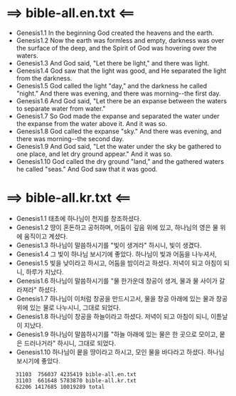 # ==> bible-all.en.txt <==
* Genesis1.1  In the beginning God created the heavens and the earth.
* Genesis1.2  Now the earth was formless and empty, darkness was over the surface of the deep, and the Spirit of God was hovering over the waters.
* Genesis1.3  And God said, "Let there be light," and there was light.
* Genesis1.4  God saw that the light was good, and He separated the light from the darkness.
* Genesis1.5  God called the light "day," and the darkness he called "night." And there was evening, and there was morning--the first day.
* Genesis1.6  And God said, "Let there be an expanse between the waters to separate water from water."
* Genesis1.7  So God made the expanse and separated the water under the expanse from the water above it. And it was so.
* Genesis1.8  God called the expanse "sky." And there was evening, and there was morning--the second day.
* Genesis1.9  And God said, "Let the water under the sky be gathered to one place, and let dry ground appear." And it was so.
* Genesis1.10  God called the dry ground "land," and the gathered waters he called "seas." And God saw that it was good.

# ==> bible-all.kr.txt <==
* Genesis1.1  태초에 하나님이 천지를 창조하셨다.
* Genesis1.2  땅이 혼돈하고 공허하며, 어둠이 깊음 위에 있고, 하나님의 영은 물 위에 움직이고 계셨다.
* Genesis1.3  하나님이 말씀하시기를 "빛이 생겨라" 하시니, 빛이 생겼다.
* Genesis1.4  그 빛이 하나님 보시기에 좋았다. 하나님이 빛과 어둠을 나누셔서,
* Genesis1.5  빛을 낮이라고 하시고, 어둠을 밤이라고 하셨다. 저녁이 되고 아침이 되니, 하루가 지났다.
* Genesis1.6  하나님이 말씀하시기를 "물 한가운데 창공이 생겨, 물과 물 사이가 갈라져라" 하셨다.
* Genesis1.7  하나님이 이처럼 창공을 만드시고서, 물을 창공 아래에 있는 물과 창공 위에 있는 물로 나누시니, 그대로 되었다.
* Genesis1.8  하나님이 창공을 하늘이라고 하셨다. 저녁이 되고 아침이 되니, 이튿날이 지났다.
* Genesis1.9  하나님이 말씀하시기를 "하늘 아래에 있는 물은 한 곳으로 모이고, 뭍은 드러나거라" 하시니, 그대로 되었다.
* Genesis1.10  하나님이 뭍을 땅이라고 하시고, 모인 물을 바다라고 하셨다. 하나님 보시기에 좋았다.


```>>> wc bible-all.*
   31103  756037 4235419 bible-all.en.txt
   31103  661648 5783870 bible-all.kr.txt
   62206 1417685 10019289 total
```
